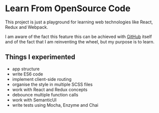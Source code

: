 # Learn From OpenSource Code
This project is just a playground for learning web technologies like React, Redux and Webpack.

I am aware of the fact this feature this can be achieved with [GitHub](www.github.com) itself and of the fact that I am reinventing the wheel, but my purpose is to learn.

## Things I experimented

- app structure
- write ES6 code
- implement client-side routing
- organise the style in multiple SCSS files
- work with React and Redux concepts
- debounce multiple function calls
- work with SemanticUI
- write tests using Mocha, Enzyme and Chai
